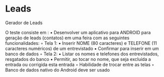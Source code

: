 # Leads
Gerador de Leads

O teste consiste em :
    • Desenvolver um aplicativo para ANDROID para geração de leads (contatos) em uma feira com as seguintes funcionalidades:
        ◦ Tela 1:
            ▪ Inserir NOME (80 caracteres) e TELEFONE (11 caracteres numéricos) de um entrevistado
            ▪ Confirmar para inserir em um banco de dados
        ◦ Tela 2:
            ▪ Listar os nomes e telefones dos entrevistados, resgatados do banco
            ▪ Permitir, ao tocar no nome, que seja excluída a entrada ou corrigida esta entrada
        ◦ Habilidade de trocar entre as telas
        ◦ Banco de dados nativo do Android deve ser usado
